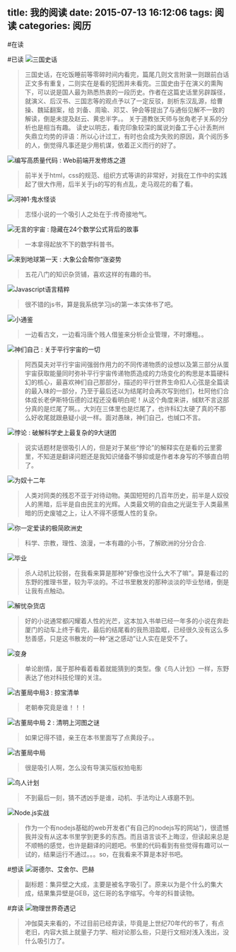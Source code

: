 title: 我的阅读
date: 2015-07-13 16:12:06
tags: 阅读
categories: 阅历
---
#在读


#已读
![三国史话](http://img3.douban.com/lpic/s27467851.jpg)
>三国史话，在吃饭睡前等零碎时间内看完，篇尾几则文言附录一则跟前白话正文多有重复，二则实在是看的犯困并未看完。三国史由于在演义的熏陶下，可以说是国人最为熟悉热衷的一段历史。作者在这篇史话里另辟蹊径，就演义、后汉书、三国志等的观点予以了一定反驳，剖析东汉乱源，给曹操、魏延翻案，给 刘备、周瑜、邓艾、钟会等提出了与通俗见解不一致的解读，倒是未提及赵云、黄忠半字。。
>关于道教张天师与张角老子关系的分析也是相当有趣。
>读史以明志，看完印象较深的属说刘备工于心计丢荆州失鼎立均势的评语：所以心计过工，有时也会成为失败的原因，真个阅历多的人，倒觉得凡事还是少用机谋，依着正义而行的好了。

<!--more-->
![编写高质量代码 : Web前端开发修炼之道](http://img3.douban.com/lpic/s4388771.jpg)
>前半关于html，css的规范、组织方式等讲的非常好，对我在工作中的实践起了很大作用，后半关于js的写的有点乱，走马观花的看了看。

![河神1·鬼水怪谈](http://img4.douban.com/lpic/s24525658.jpg)
> 志怪小说的一个吸引人之处在于:传奇接地气。

![无言的宇宙 : 隐藏在24个数学公式背后的故事](http://img3.douban.com/lpic/s28045752.jpg)
>一本拿得起放不下的数学科普书。

![来到地球第一天 : 大象公会帮你“涨姿势](http://img4.douban.com/lpic/s27713599.jpg)
>五花八门的知识杂货铺，喜欢这样的有趣的书。

![Javascript语言精粹](http://img3.douban.com/lpic/s3651235.jpg)
>很不错的js书，算是我系统学习js的第一本实体书了吧。

![小通鉴](http://img4.douban.com/lpic/s27161347.jpg)
>一边看古文，一边看冯唐个贱人借鉴来分析企业管理，不时爆粗。。

![神们自己 : 关于平行宇宙的一切](http://img4.douban.com/lpic/s27882508.jpg)
> 阿西莫夫对平行宇宙间强弱作用力的不同传递物质的设想以及第三部分从蛋宇宙获取能量同时弥补平行宇宙传递物质造成的力场变化的构思是本篇硬科幻的核心，最喜欢神们自己那部分，描述的平行世界生命扣人心弦是全篇读的最入味的一部分，乃至于最后还以为结尾时会再次写到他们，杜阿他们合体成长老伊斯特伍德的过程还没看明白呢！从这个角度来讲，缄默不言这部分真的是烂尾了啊。。大刘在三体里也是烂尾了，也许科幻太硬了真的不那么好收尾就跟悬疑小说一样。面对愚昧，神们自己，也缄口不言。

![悖论 : 破解科学史上最复杂的9大谜团](http://img4.douban.com/lpic/s27661058.jpg)
>说实话题材是很吸引人的，但是对于某些“悖论”的解释实在是看的云里雾里，不知道是翻译问题还是我知识储备不够抑或是作者本身写的不够直白明了。

![为奴十二年](http://img4.douban.com/lpic/s27187979.jpg)
>人类对同类的残忍不亚于对待动物。美国短短的几百年历史，前半是人奴役人的黑暗，后半是自由民主的光辉。人类最文明的自由之光诞生于人类最黑暗的历史废墟之上，让人不得不感慨人性的复杂。 

![你一定爱读的极简欧洲史](http://img3.douban.com/lpic/s4542951.jpg)
>科学、宗教，理性、浪漫，一本有趣的小书，了解欧洲的分分合合.

![毕业](http://img4.douban.com/lpic/s10419106.jpg)
>杀人动机比较弱，在我看来算是那种"好像也没什么大不了嘛"。算是看过的东野的推理书里，较为平淡的。不过书里散发的那种淡淡的毕业愁绪，倒是让我有点触动。

![解忧杂货店](http://img4.douban.com/lpic/s27284878.jpg)
>好的小说通常都闪耀着人性的光芒，这本加入书单已经一年多的小说在奔赴厦门的动车上终于看完，最后的结尾看的我热泪盈眶，已经很久没有这么多愁善感，只是这书散发的一种“迷之感动”让人实在是受不了。

![变身](http://img4.douban.com/lpic/s3894009.jpg)
>单论剧情，属于那种看着看着就能猜到的类型。像《鸟人计划》一样，东野表达了他对科技伦理的关注。

![古董局中局3 : 掠宝清单](http://img4.douban.com/lpic/s27963366.jpg)
>老朝奉究竟是谁！！！

![古董局中局 2 : 清明上河图之谜](http://img4.douban.com/lpic/s27034669.jpg)
>如果记得不错，亲王在本书里面写了点黄段子。。

![古董局中局](http://img3.douban.com/lpic/s20757334.jpg)
>很是吸引人啊，怎么没有导演买版权拍电影

![鸟人计划](http://img3.douban.com/lpic/s6379400.jpg)
>不到最后一刻，猜不透凶手是谁，动机、手法均让人琢磨不到。

![Node.js实战](http://img3.douban.com/lpic/s27264241.jpg)
>作为一个有nodejs基础的web开发者("有自己的nodejs写的网站")，很遗憾我并没有从这本书里学到更多的东西。而且语言谈不上晦涩，但读起来总是不顺畅的感觉，也许是翻译的问题吧。书里的代码看到有些觉得有趣可以一试的，结果运行不通过。。。so，在我看来不算是本好书吧。

#想读
![哥德尔、艾舍尔、巴赫](http://img4.douban.com/lpic/s1789059.jpg)
>副标题：集异壁之大成，主要是被名字吸引了。原来以为是个什么的集大成，结果集异壁是GEB，这仨哥的名字缩写。今年的科普读物。

#弃读
![物理世界奇遇记](http://img3.douban.com/lpic/s3090703.jpg)
>冲伽莫夫来看的，不过目前已经弃读，毕竟是上世纪70年代的书了，有点老旧，内容大抵上就量子力学、相对论那么些，只是行文相对浅入浅出，没什么吸引力了。

